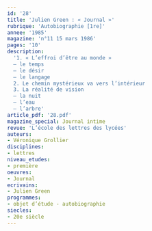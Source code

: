```yaml
---
id: '28'
title: 'Julien Green : « Journal »'
rubrique: 'Autobiographie [1re]'
annee: '1985'
magazine: 'n°11 15 mars 1986'
pages: '10'
description: 
  '1. « L’effroi d’être au monde »
  – le temps
  – le désir
  – le langage
  2. Le chemin mystérieux va vers l’intérieur
  3. La réalité de vision
  – la nuit
  – l’eau
  – l’arbre'
article_pdf: '28.pdf'
magazine_special: Journal intime
revue: 'L’école des lettres des lycées'
auteurs:
- Véronique Grollier
disciplines:
- lettres
niveau_etudes:
- première
oeuvres:
- Journal
ecrivains:
- Julien Green
programmes:
- objet d’étude - autobiographie
siecles:
- 20e siècle
---
```

